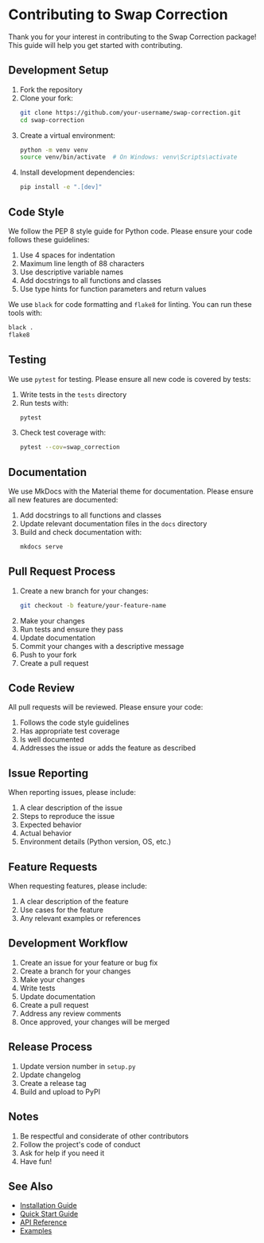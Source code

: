 # Contributing to Swap Correction

Thank you for your interest in contributing to the Swap Correction package! This guide will help you get started with contributing.

## Development Setup

1. Fork the repository
2. Clone your fork:
   ```bash
   git clone https://github.com/your-username/swap-correction.git
   cd swap-correction
   ```
3. Create a virtual environment:
   ```bash
   python -m venv venv
   source venv/bin/activate  # On Windows: venv\Scripts\activate
   ```
4. Install development dependencies:
   ```bash
   pip install -e ".[dev]"
   ```

## Code Style

We follow the PEP 8 style guide for Python code. Please ensure your code follows these guidelines:

1. Use 4 spaces for indentation
2. Maximum line length of 88 characters
3. Use descriptive variable names
4. Add docstrings to all functions and classes
5. Use type hints for function parameters and return values

We use `black` for code formatting and `flake8` for linting. You can run these tools with:

```bash
black .
flake8
```

## Testing

We use `pytest` for testing. Please ensure all new code is covered by tests:

1. Write tests in the `tests` directory
2. Run tests with:
   ```bash
   pytest
   ```
3. Check test coverage with:
   ```bash
   pytest --cov=swap_correction
   ```

## Documentation

We use MkDocs with the Material theme for documentation. Please ensure all new features are documented:

1. Add docstrings to all functions and classes
2. Update relevant documentation files in the `docs` directory
3. Build and check documentation with:
   ```bash
   mkdocs serve
   ```

## Pull Request Process

1. Create a new branch for your changes:
   ```bash
   git checkout -b feature/your-feature-name
   ```
2. Make your changes
3. Run tests and ensure they pass
4. Update documentation
5. Commit your changes with a descriptive message
6. Push to your fork
7. Create a pull request

## Code Review

All pull requests will be reviewed. Please ensure your code:

1. Follows the code style guidelines
2. Has appropriate test coverage
3. Is well documented
4. Addresses the issue or adds the feature as described

## Issue Reporting

When reporting issues, please include:

1. A clear description of the issue
2. Steps to reproduce the issue
3. Expected behavior
4. Actual behavior
5. Environment details (Python version, OS, etc.)

## Feature Requests

When requesting features, please include:

1. A clear description of the feature
2. Use cases for the feature
3. Any relevant examples or references

## Development Workflow

1. Create an issue for your feature or bug fix
2. Create a branch for your changes
3. Make your changes
4. Write tests
5. Update documentation
6. Create a pull request
7. Address any review comments
8. Once approved, your changes will be merged

## Release Process

1. Update version number in `setup.py`
2. Update changelog
3. Create a release tag
4. Build and upload to PyPI

## Notes

1. Be respectful and considerate of other contributors
2. Follow the project's code of conduct
3. Ask for help if you need it
4. Have fun!

## See Also

- [Installation Guide](guides/installation.md)
- [Quick Start Guide](guides/quickstart.md)
- [API Reference](api/main.md)
- [Examples](examples/basic_usage.md) 